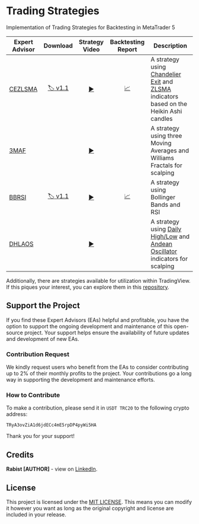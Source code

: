 # Trading Strategies

Implementation of Trading Strategies for Backtesting in MetaTrader 5

| Expert Advisor | Download | Strategy Video | Backtesting Report | Description |
| --- | :---: | :---: | :---: | --- |
| [CEZLSMA](Experts/CEZLSMA.mq5) | [:label: v1.1](https://github.com/geraked/metatrader5/raw/master/Build/CEZLSMA/CEZLSMA-v1.1.ex5) | [:arrow_forward:](https://youtu.be/2U5VTWBBK8U) | [:chart_with_upwards_trend:](Test/CEZLSMA) | A strategy using [Chandelier Exit](Indicators/ChandelierExit.mq5) and [ZLSMA](Indicators/ZLSMA.mq5) indicators based on the Heikin Ashi candles |
| [3MAF](Experts/3MAF.mq5) | | [:arrow_forward:](https://youtu.be/bKPs2aOsvsk) |  | A strategy using three Moving Averages and Williams Fractals for scalping |
| [BBRSI](Experts/BBRSI.mq5) | [:label: v1.1](https://github.com/geraked/metatrader5/raw/master/Build/BBRSI/BBRSI-v1.1.ex5) | [:arrow_forward:](https://youtu.be/pCmJ8wsAS_w) | [:chart_with_upwards_trend:](Test/BBRSI) | A strategy using Bollinger Bands and RSI |
| [DHLAOS](Experts/DHLAOS.mq5) | | [:arrow_forward:](https://youtu.be/IZVSb1kjduQ) |  | A strategy using [Daily High/Low](Indicators/DailyHighLow.mq5) and [Andean Oscillator](Indicators/AndeanOscillator.mq5) indicators for scalping |


Additionally, there are strategies available for utilization within TradingView. If this piques your interest, you can explore them in this [repository](https://github.com/geraked/tradingview).


## Support the Project

If you find these Expert Advisors (EAs) helpful and profitable, you have the option to support the ongoing development and maintenance of this open-source project. Your support helps ensure the availability of future updates and development of new EAs.

### Contribution Request

We kindly request users who benefit from the EAs to consider contributing up to 2% of their monthly profits to the project. Your contributions go a long way in supporting the development and maintenance efforts.

### How to Contribute

To make a contribution, please send it in `USDT TRC20` to the following crypto address:

```
TRyA3ovZiA1d6jdECc4mE5rpDP4pyWi5HA
```

Thank you for your support!

## Credits

**Rabist [AUTHOR]** - view on [LinkedIn](https://www.linkedin.com/in/rabist).

## License

This project is licensed under the [MIT LICENSE](LICENSE). This means you can modify it however you want as long as the original copyright and license are included in your release.
